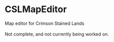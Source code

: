 # CSLMapEditor
 Map editor for Crimson Stained Lands<br />
 <br />
 Not complete, and not currently being worked on.<br />
 